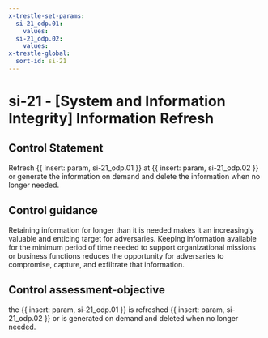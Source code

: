 ```yaml
---
x-trestle-set-params:
  si-21_odp.01:
    values:
  si-21_odp.02:
    values:
x-trestle-global:
  sort-id: si-21
---
```


# si-21 - \[System and Information Integrity\] Information Refresh

## Control Statement

Refresh {{ insert: param, si-21_odp.01 }} at {{ insert: param, si-21_odp.02 }} or generate the information on demand and delete the information when no longer needed.

## Control guidance

Retaining information for longer than it is needed makes it an increasingly valuable and enticing target for adversaries. Keeping information available for the minimum period of time needed to support organizational missions or business functions reduces the opportunity for adversaries to compromise, capture, and exfiltrate that information.

## Control assessment-objective

the {{ insert: param, si-21_odp.01 }} is refreshed {{ insert: param, si-21_odp.02 }} or is generated on demand and deleted when no longer needed.

